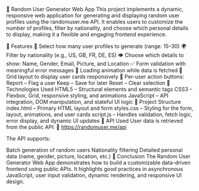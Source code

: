 👤 Random User Generator Web App
This project implements a dynamic, responsive web application for generating and displaying random user profiles using the randomuser.me API. It enables users to customize the number of profiles, filter by nationality, and choose which personal details to display, making it a flexible and engaging frontend experience.

🚀 Features
🔢 Select how many user profiles to generate (range: 15–30)
🌍 Filter by nationality (e.g., US, GB, FR, DE, ES)
👁️ Choose which details to show: Name, Gender, Email, Picture, and Location
✅ Form validation with meaningful error messages
🔄 Loading animation while data is fetched
🧱 Grid layout to display user cards responsively
🎯 Per-user action buttons:
Report – Flag a user
Keep – Save for later
Reset – Clear selection
🧰 Technologies Used
HTML5 – Structural elements and semantic tags
CSS3 – Flexbox, Grid, responsive styling, and animations
JavaScript – API integration, DOM manipulation, and stateful UI logic
📂 Project Structure
index.html – Primary HTML layout and form
styles.css – Styling for the form, layout, animations, and user cards
script.js – Handles validation, fetch logic, error display, and dynamic UI updates
📡 API Used
User data is retrieved from the public API:
🔗 https://randomuser.me/api

The API supports:

Batch generation of random users
Nationality filtering
Detailed personal data (name, gender, picture, location, etc.)
📝 Conclusion
The Random User Generator Web App demonstrates how to build a customizable data-driven frontend using public APIs. It highlights good practices in asynchronous JavaScript, user input validation, dynamic rendering, and responsive UI design.
